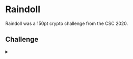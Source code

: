 <H1>Raindoll</H1>
<p></p>
Raindoll was a 150pt crypto challenge from the CSC 2020.
<p></p>
<H2>Challenge</H2>
<details>
    <summary></summary>
<p></p>
As threat actors become more sophisticated, they realize that rolling their own crypto is neither
efficient, nor effective. They will start to consider using well-known cryptographic algorithms
that have been well-tested and proven to be hard to break. Of course, key management then becomes
... key ... to maintaining operational security.
<p></p>
The pcap from this challenge is from a trojan that encrypts some of its communications, including
the files that it exfiltrates to the C2 server. You won't be able to crack the crypto, even if
you have a supercomputer. But maybe you won't have to... .
<p></p>
Extract the necessary data from the pcap, and decrypt the encrypted message, which includes the
flag.
<p></p>
Challenge File: <a href="https://drive.google.com/file/d/1lC5cBuJ7eac-PQzMKWSMNQPcrjuLNs3U/view?usp=sharing" rel="nofollow">Google Drive</a>
<p></p>
<details>
    <summary>Walkthrough</summary>
<p></p>

</details>
</details>